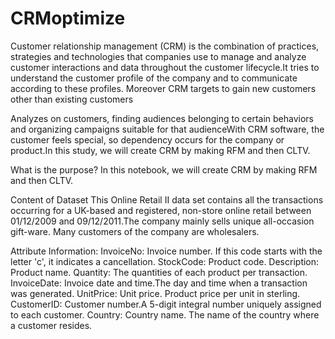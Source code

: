# CRMoptimize
Customer relationship management (CRM) is the combination of practices, strategies and technologies that companies use to manage and analyze customer interactions and data throughout the customer lifecycle.It tries to understand the customer profile of the company and to communicate according to these profiles. Moreover CRM targets to gain new customers other than existing customers

Analyzes on customers, finding audiences belonging to certain behaviors and organizing campaigns suitable for that audienceWith CRM software, the customer feels special, so dependency occurs for the company or product.In this study, we will create CRM by making RFM and then CLTV.



What is the purpose?
In this notebook, we will create CRM by making RFM and then CLTV.



Content of Dataset
This Online Retail II data set contains all the transactions occurring for a UK-based and registered, non-store online retail between 01/12/2009 and 09/12/2011.The company mainly sells unique all-occasion gift-ware. Many customers of the company are wholesalers.



Attribute Information:
InvoiceNo: Invoice number. If this code starts with the letter 'c', it indicates a cancellation. StockCode: Product code. Description: Product name. Quantity: The quantities of each product per transaction. InvoiceDate: Invoice date and time.The day and time when a transaction was generated. UnitPrice: Unit price. Product price per unit in sterling. CustomerID: Customer number.A 5-digit integral number uniquely assigned to each customer. Country: Country name. The name of the country where a customer resides.

